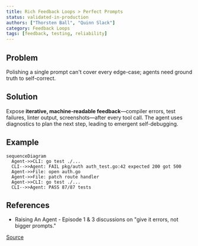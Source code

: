 ```yaml
---
title: Rich Feedback Loops > Perfect Prompts
status: validated-in-production
authors: ["Thorsten Ball", "Quinn Slack"]
category: Feedback Loops
tags: [feedback, testing, reliability]
---
```


## Problem
Polishing a single prompt can't cover every edge-case; agents need ground truth to self-correct.

## Solution
Expose **iterative, machine-readable feedback**—compiler errors, test failures, linter output, screenshots—after every tool call.
The agent uses diagnostics to plan the next step, leading to emergent self-debugging.

## Example
```mermaid
sequenceDiagram
  Agent->>CLI: go test ./...
  CLI-->>Agent: FAIL pkg/auth auth_test.go:42 expected 200 got 500
  Agent->>File: open auth.go
  Agent->>File: patch route handler
  Agent->>CLI: go test ./...
  CLI-->>Agent: PASS 87/87 tests
```

## References

* Raising An Agent - Episode 1 & 3 discussions on "give it errors, not bigger prompts."

[Source](https://www.nibzard.com/ampcode)